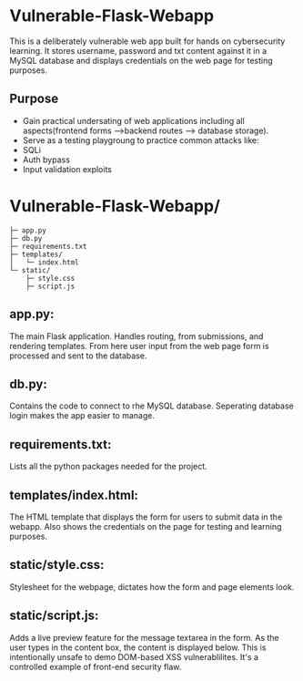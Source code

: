 # Vulnerable-Flask-Webapp
This is a deliberately vulnerable web app built for hands on cybersecurity learning. It stores username, password and  txt content against it in a MySQL database and displays credentials on the web page for testing purposes.

## Purpose
- Gain practical undersating of web applications including all aspects(frontend forms -->backend routes   --> database storage).
- Serve as a testing playgroung to practice common attacks like:
- SQLi
- Auth bypass
- Input validation exploits


# Vulnerable-Flask-Webapp/
```
├─ app.py
├─ db.py
├─ requirements.txt
├─ templates/       
│   └─ index.html
└─ static/          
    ├─ style.css
    ├─ script.js
```

## app.py:
The main Flask application. Handles routing, from submissions, and rendering templates. From here user input from the web page form is processed and sent to the database.

## db.py:
Contains the code to connect to rhe MySQL database. Seperating database login makes the app easier to manage.

## requirements.txt:
Lists all the python packages needed for the project.

## templates/index.html:
The HTML template that displays the form for users to submit data in the webapp. Also shows the credentials on the page for testing and learning purposes.

## static/style.css:
Stylesheet for the webpage, dictates how the form and page elements look.

## static/script.js:
Adds a live preview feature for the message textarea in the form. As the user types in the content box, the content is displayed below. This is intentionally unsafe to demo DOM-based XSS vulnerablilites. It's a controlled example of front-end security flaw.

